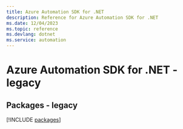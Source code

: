 ```yaml
---
title: Azure Automation SDK for .NET
description: Reference for Azure Automation SDK for .NET
ms.date: 12/04/2023
ms.topic: reference
ms.devlang: dotnet
ms.service: automation
---
```

# Azure Automation SDK for .NET - legacy
## Packages - legacy
[!INCLUDE [packages](automation-index.md)]
